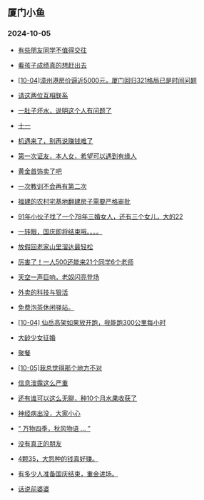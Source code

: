 ## 厦门小鱼 
### 2024-10-05

+ [有些朋友同学不值得交往](http://bbs.xmfish.com/read-htm-tid-18248595.html)

+ [看孩子成绩真的想赶出去](http://bbs.xmfish.com/read-htm-tid-18248632.html)

+ [[10-04]漳州港房价逼近5000元，厦门回归321格局已是时间问题](http://bbs.xmfish.com/read-htm-tid-18248681.html)

+ [请这两位互相联系](http://bbs.xmfish.com/read-htm-tid-18248629.html)

+ [一肚子坏水，说明这个人有问题了](http://bbs.xmfish.com/read-htm-tid-18248645.html)

+ [十一](http://bbs.xmfish.com/read-htm-tid-18248590.html)

+ [机遇来了，别再说赚钱难了](http://bbs.xmfish.com/read-htm-tid-18248631.html)

+ [第一次证友，本人女，希望可以遇到有缘人](http://bbs.xmfish.com/read-htm-tid-18248642.html)

+ [黄金首饰卖了吧](http://bbs.xmfish.com/read-htm-tid-18248671.html)

+ [一次教训不会再有第二次](http://bbs.xmfish.com/read-htm-tid-18248657.html)

+ [福建的农村宅基地翻建房子需要严格审批](http://bbs.xmfish.com/read-htm-tid-18248662.html)

+ [91年小伙子找了一个78年三婚女人，还有三个女儿，大的22](http://bbs.xmfish.com/read-htm-tid-18248706.html)

+ [一转眼，国庆即将结束哦。。。。](http://bbs.xmfish.com/read-htm-tid-18248722.html)

+ [放假回老家山里溜达最轻松](http://bbs.xmfish.com/read-htm-tid-18248719.html)

+ [厉害了！一人500还能来21个同学6个老师](http://bbs.xmfish.com/read-htm-tid-18248739.html)

+ [天空一声巨响，老奴闪亮登场](http://bbs.xmfish.com/read-htm-tid-18248715.html)

+ [外卖的科技与狠活](http://bbs.xmfish.com/read-htm-tid-18248714.html)

+ [免费泡茶休闲驿站。](http://bbs.xmfish.com/read-htm-tid-18248716.html)

+ [[10-04] 仙岳高架如果放开跑，我能跑300公里每小时](http://bbs.xmfish.com/read-htm-tid-18248728.html)

+ [大龄少女征婚](http://bbs.xmfish.com/read-htm-tid-18248717.html)

+ [聚餐](http://bbs.xmfish.com/read-htm-tid-18248732.html)

+ [[10-05]我总觉得那个地方不对](http://bbs.xmfish.com/read-htm-tid-18248786.html)

+ [信息泄露这么严重](http://bbs.xmfish.com/read-htm-tid-18248773.html)

+ [还有谁可以这么无聊，种10个月水果收获了](http://bbs.xmfish.com/read-htm-tid-18248737.html)

+ [神经病出没，大家小心](http://bbs.xmfish.com/read-htm-tid-18248733.html)

+ [“ 万物四季，秋风物语 … ”](http://bbs.xmfish.com/read-htm-tid-18248725.html)

+ [没有真正的朋友](http://bbs.xmfish.com/read-htm-tid-18248762.html)

+ [4颗35，大怨种的钱真好赚。](http://bbs.xmfish.com/read-htm-tid-18248828.html)

+ [有多少人准备国庆结束，重金进场。](http://bbs.xmfish.com/read-htm-tid-18248765.html)

+ [话说前婆婆](http://bbs.xmfish.com/read-htm-tid-18248741.html)

